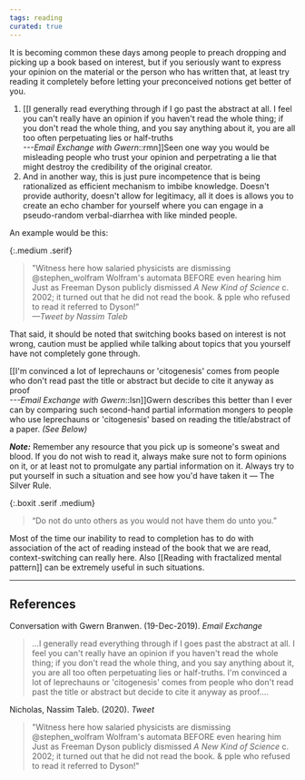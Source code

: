 ```yaml
---
tags: reading
curated: true
---
```



It is becoming common these days among people to preach dropping and picking up a book based on interest, but if you seriously want to express your opinion on the material or the person who has written that, at least try reading it completely before letting your preconceived notions get better of you.

1.  [[I generally read everything through if I go past the abstract at all. I feel you can't really have an opinion if you haven't read the whole thing; if you don't read the whole thing, and you say anything about it, you are all too often perpetuating lies or half-truths<br/><cite>---Email Exchange with Gwern</cite>::rmn]]Seen one way you would be misleading people who trust your opinion and perpetrating a lie that might destroy the credibility of the original creator.
2.  And in another way, this is just pure incompetence that is being rationalized as efficient mechanism to imbibe knowledge. Doesn't provide authority, doesn't allow for legitimacy, all it does is allows you to create an echo chamber for yourself where you can engage in a pseudo-random verbal-diarrhea with like minded people.

An example would be this:

{:.medium .serif}
> "Witness here how salaried physicists are dismissing @stephen_wolfram Wolfram's automata BEFORE even hearing him Just as Freeman Dyson publicly dismissed *A New Kind of Science* c. 2002; it turned out that he did not read the book. & pple who refused to read it referred to Dyson!"<br/><cite>—Tweet by Nassim Taleb</cite>

That said, it should be noted that switching books based on interest is not wrong, caution must be applied while talking about topics that you yourself have not completely gone through.

[[I'm convinced a lot of leprechauns or 'citogenesis' comes from people who don't read past the title or abstract but decide to cite it anyway as proof<br/><cite>---Email Exchange with Gwern</cite>::lsn]]Gwern describes this better than I ever can by comparing such second-hand partial information mongers to people who use leprechauns or 'citogenesis' based on reading the title/abstract of a paper. _(See Below)_

**_Note:_** Remember any resource that you pick up is someone's sweat and blood. If you do not wish to read it, always make sure not to form opinions on it, or at least not to promulgate any partial information on it. Always try to put yourself in such a situation and see how you'd have taken it — The Silver Rule.

{:.boxit .serif .medium}
> “Do not do unto others as you would not have them do unto you.”

Most of the time our inability to read to completion has to do with association of the act of reading instead of the book that we are read, context-switching can really here. Also [[Reading with fractalized mental pattern]] can be extremely useful in such situations.

----------

## References

Conversation with Gwern Branwen. (19-Dec-2019). _Email Exchange_

> ...I generally read everything through if I goes past the abstract at all. I feel you can't really have an opinion if you haven't read the whole thing; if you don't read the whole thing, and you say anything about it, you are all too often perpetuating lies or half-truths. I'm convinced a lot of leprechauns or 'citogenesis' comes from people who don't read past the title or abstract but decide to cite it anyway as proof....

Nicholas, Nassim Taleb. (2020). _Tweet_

> "Witness here how salaried physicists are dismissing @stephen_wolfram Wolfram's automata BEFORE even hearing him Just as Freeman Dyson publicly dismissed *A New Kind of Science* c. 2002; it turned out that he did not read the book. & pple who refused to read it referred to Dyson!"
